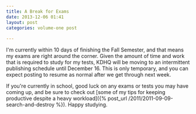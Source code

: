 ```yaml
---
title: A Break for Exams
date: 2013-12-06 01:41
layout: post
categories: volume-one post
  
---
```



I'm currently within 10 days of finishing the Fall Semester, and that means my exams are right around the corner. Given the amount of time and work that is required to study for my tests, KDHQ will be moving to an intermittent publishing schedule until December 16. This is only temporary, and you can expect posting to resume as normal after we get through next week.

If you're currently in school, good luck on any exams or tests you may have coming up, and be sure to check out [some of my tips for keeping productive despite a heavy workload]({% post_url /2011/2011-09-09-search-and-destroy %}). Happy studying.
